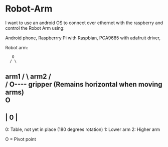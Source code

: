 # Robot-Arm
I want to use an android OS to connect over ethernet with the raspberry and control the Robot Arm using:

Android phone,
Raspberrry Pi with Raspbian,
PCA9685 with adafruit driver,

Robot arm: 
       
       O
      / \
arm1 /   \ arm2
    /     \
   /       O---- gripper (Remains horizontal when moving arms)    
  O              
-----
| 0 |
-----

0: Table, not yet in place (180 degrees rotation)
1: Lower arm
2: Higher arm

O = Pivot point
